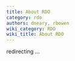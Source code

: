 ```yaml
---
title: About RDO
category: rdo
authors: dneary, rbowen
wiki_category: RDO
wiki_title: About RDO
---
```


redirecting ...
<meta http-equiv="refresh" content="2; url=http://rdoproject.org/rdo/">
